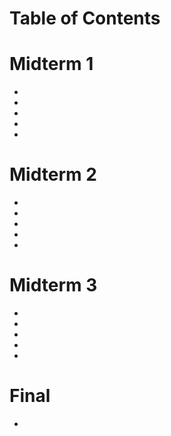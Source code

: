 # Table of Contents

# Midterm 1
- <a href=""> </a>
- <a href=""> </a>
- <a href=""> </a>
- <a href=""> </a>
- <a href=""> </a>

# Midterm 2
- <a href=""> </a>
- <a href=""> </a>
- <a href=""> </a>
- <a href=""> </a>
- <a href=""> </a>

# Midterm 3
- <a href=""> </a>
- <a href=""> </a>
- <a href=""> </a>
- <a href=""> </a>
- <a href=""> </a>

# Final
- 